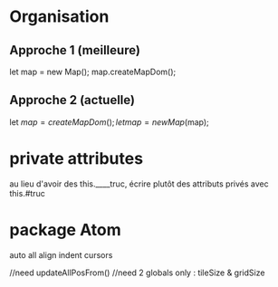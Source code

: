 # Organisation

## Approche 1 (meilleure)

  let map = new Map();
  map.createMapDom();

## Approche 2 (actuelle)

  let $map = createMapDom();
  let map = new Map($map);

# private attributes

  au lieu d'avoir des this.____truc, écrire plutôt des attributs privés avec this.#truc

# package Atom

  auto all align indent cursors

//need updateAllPosFrom()
//need 2 globals only : tileSize & gridSize
